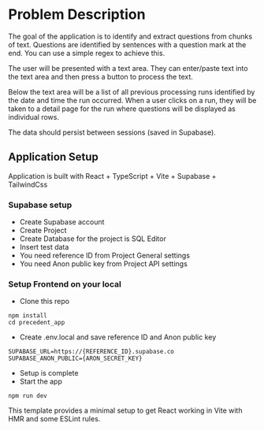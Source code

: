 # Problem Description

The goal of the application is to identify and extract questions from chunks of text. Questions are identified by sentences with a question mark at the end. You can use a simple regex to achieve this.

The user will be presented with a text area. They can enter/paste text into the text area and then press a button to process the text.

Below the text area will be a list of all previous processing runs identified by the date and time the run occurred. When a user clicks on a run, they will be taken to a detail page for the run where questions will be displayed as individual rows.

The data should persist between sessions (saved in Supabase).

## Application Setup

Application is built with React + TypeScript + Vite + Supabase + TailwindCss

### Supabase setup

- Create Supabase account
- Create Project
- Create Database for the project is SQL Editor
- Insert test data
- You need reference ID from Project General settings
- You need Anon public key from Project API settings

### Setup Frontend on your local

- Clone this repo

```shell
npm install
cd precedent_app
```

- Create .env.local and save reference ID and Anon public key

```shell
SUPABASE_URL=https://{REFERENCE_ID}.supabase.co
SUPABASE_ANON_PUBLIC={ARON_SECRET_KEY}
```

- Setup is complete
- Start the app

```
npm run dev
```

This template provides a minimal setup to get React working in Vite with HMR and some ESLint rules.

